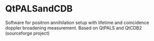 # QtPALSandCDB
Software for positron annihilation setup with lifetime and coincidence doppler broadening measurement. Based on QtPALS and QtCDB2 (sourceforge project)
